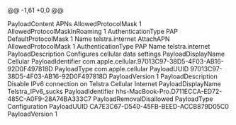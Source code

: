 @@ -1,61 +0,0 @@
<?xml version="1.0" encoding="UTF-8"?>
<!DOCTYPE plist PUBLIC "-//Apple//DTD PLIST 1.0//EN" "http://www.apple.com/DTDs/PropertyList-1.0.dtd">
<plist version="1.0">
<dict>
	<key>PayloadContent</key>
	<array>
		<dict>
			<key>APNs</key>
			<array>
				<dict>
					<key>AllowedProtocolMask</key>
					<integer>1</integer>
					<key>AllowedProtocolMaskInRoaming</key>
					<integer>1</integer>
					<key>AuthenticationType</key>
					<string>PAP</string>
					<key>DefaultProtocolMask</key>
					<integer>1</integer>
					<key>Name</key>
					<string>telstra.internet</string>
				</dict>
			</array>
			<key>AttachAPN</key>
			<dict>
				<key>AllowedProtocolMask</key>
				<integer>1</integer>
				<key>AuthenticationType</key>
				<string>PAP</string>
				<key>Name</key>
				<string>telstra.internet</string>
			</dict>
			<key>PayloadDescription</key>
			<string>Configures cellular data settings</string>
			<key>PayloadDisplayName</key>
			<string>Cellular</string>
			<key>PayloadIdentifier</key>
			<string>com.apple.cellular.97013C97-38D5-4F03-AB16-92D0F497818D</string>
			<key>PayloadType</key>
			<string>com.apple.cellular</string>
			<key>PayloadUUID</key>
			<string>97013C97-38D5-4F03-AB16-92D0F497818D</string>
			<key>PayloadVersion</key>
			<integer>1</integer>
		</dict>
	</array>
	<key>PayloadDescription</key>
	<string>Disable IPv6 connection on Telstra Cellular Internet</string>
	<key>PayloadDisplayName</key>
	<string>Telstra_IPv6_sucks</string>
	<key>PayloadIdentifier</key>
	<string>hhs-MacBook-Pro.D711ECCA-ED72-485C-A0F9-28A74BA333C7</string>
	<key>PayloadRemovalDisallowed</key>
	<false/>
	<key>PayloadType</key>
	<string>Configuration</string>
	<key>PayloadUUID</key>
	<string>CA7E3C67-D540-45FB-BEED-ACCB879D05C0</string>
	<key>PayloadVersion</key>
	<integer>1</integer>
</dict>
</plist>
